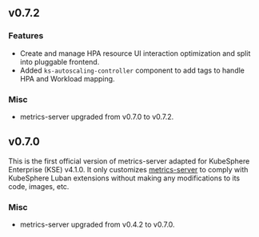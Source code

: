 <!---
Please do not delete this line of version tag
RELEASE_MARK v4.2.0 RELEASE_MARK
Please do not delete this line of version tag
-->
## v0.7.2

### Features

- Create and manage HPA resource UI interaction optimization and split into pluggable frontend.
- Added `ks-autoscaling-controller` component to add tags to handle HPA and Workload mapping.

### Misc

- metrics-server upgraded from v0.7.0 to v0.7.2.

<!---
Please do not delete this line of version tag
RELEASE_MARK v4.1.0 RELEASE_MARK
Please do not delete this line of version tag
-->
## v0.7.0

This is the first official version of metrics-server adapted for KubeSphere Enterprise (KSE) v4.1.0. It only customizes [metrics-server](https://github.com/kubernetes-sigs/metrics-server) to comply with KubeSphere Luban extensions without making any modifications to its code, images, etc.

### Misc

- metrics-server upgraded from v0.4.2 to v0.7.0.
